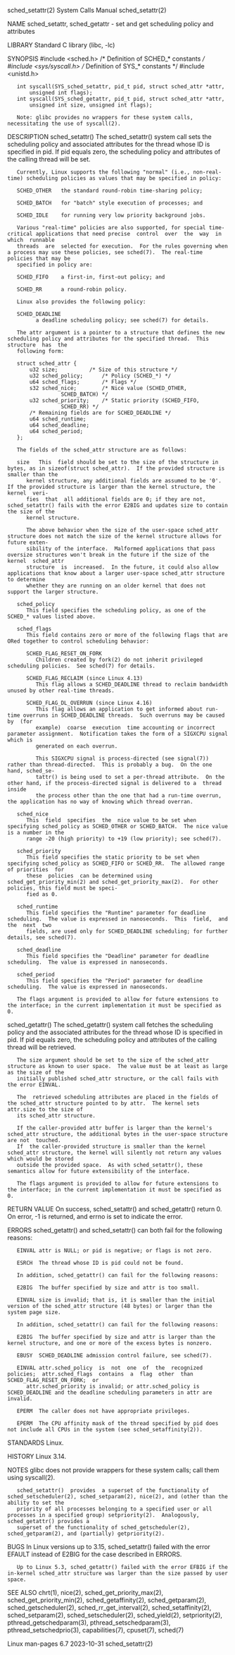 sched_setattr(2)						      System Calls Manual						      sched_setattr(2)

NAME
       sched_setattr, sched_getattr - set and get scheduling policy and attributes

LIBRARY
       Standard C library (libc, -lc)

SYNOPSIS
       #include <sched.h>	     /* Definition of SCHED_* constants */
       #include <sys/syscall.h>	     /* Definition of SYS_* constants */
       #include <unistd.h>

       int syscall(SYS_sched_setattr, pid_t pid, struct sched_attr *attr,
		   unsigned int flags);
       int syscall(SYS_sched_getattr, pid_t pid, struct sched_attr *attr,
		   unsigned int size, unsigned int flags);

       Note: glibc provides no wrappers for these system calls, necessitating the use of syscall(2).

DESCRIPTION
   sched_setattr()
       The  sched_setattr() system call sets the scheduling policy and associated attributes for the thread whose ID is specified in pid.  If pid equals zero,
       the scheduling policy and attributes of the calling thread will be set.

       Currently, Linux supports the following "normal" (i.e., non-real-time) scheduling policies as values that may be specified in policy:

       SCHED_OTHER   the standard round-robin time-sharing policy;

       SCHED_BATCH   for "batch" style execution of processes; and

       SCHED_IDLE    for running very low priority background jobs.

       Various "real-time" policies are also supported, for special time-critical applications that need precise  control  over	 the  way  in  which  runnable
       threads	are  selected for execution.  For the rules governing when a process may use these policies, see sched(7).  The real-time policies that may be
       specified in policy are:

       SCHED_FIFO    a first-in, first-out policy; and

       SCHED_RR	     a round-robin policy.

       Linux also provides the following policy:

       SCHED_DEADLINE
		     a deadline scheduling policy; see sched(7) for details.

       The attr argument is a pointer to a structure that defines the new scheduling policy and attributes for the specified thread.  This structure  has  the
       following form:

	   struct sched_attr {
	       u32 size;	      /* Size of this structure */
	       u32 sched_policy;      /* Policy (SCHED_*) */
	       u64 sched_flags;	      /* Flags */
	       s32 sched_nice;	      /* Nice value (SCHED_OTHER,
					 SCHED_BATCH) */
	       u32 sched_priority;    /* Static priority (SCHED_FIFO,
					 SCHED_RR) */
	       /* Remaining fields are for SCHED_DEADLINE */
	       u64 sched_runtime;
	       u64 sched_deadline;
	       u64 sched_period;
	   };

       The fields of the sched_attr structure are as follows:

       size   This  field should be set to the size of the structure in bytes, as in sizeof(struct sched_attr).	 If the provided structure is smaller than the
	      kernel structure, any additional fields are assumed to be '0'.  If the provided structure is larger than the kernel structure, the kernel	 veri‐
	      fies  that  all additional fields are 0; if they are not, sched_setattr() fails with the error E2BIG and updates size to contain the size of the
	      kernel structure.

	      The above behavior when the size of the user-space sched_attr structure does not match the size of the kernel structure allows for future exten‐
	      sibility of the interface.  Malformed applications that pass oversize structures won't break in the future if the size of the kernel  sched_attr
	      structure	 is  increased.	 In the future, it could also allow applications that know about a larger user-space sched_attr structure to determine
	      whether they are running on an older kernel that does not support the larger structure.

       sched_policy
	      This field specifies the scheduling policy, as one of the SCHED_* values listed above.

       sched_flags
	      This field contains zero or more of the following flags that are ORed together to control scheduling behavior:

	      SCHED_FLAG_RESET_ON_FORK
		     Children created by fork(2) do not inherit privileged scheduling policies.	 See sched(7) for details.

	      SCHED_FLAG_RECLAIM (since Linux 4.13)
		     This flag allows a SCHED_DEADLINE thread to reclaim bandwidth unused by other real-time threads.

	      SCHED_FLAG_DL_OVERRUN (since Linux 4.16)
		     This flag allows an application to get informed about run-time overruns in SCHED_DEADLINE threads.	 Such overruns may be caused  by  (for
		     example)  coarse  execution  time accounting or incorrect parameter assignment.  Notification takes the form of a SIGXCPU signal which is
		     generated on each overrun.

		     This SIGXCPU signal is process-directed (see signal(7)) rather than thread-directed.  This is probably a bug.  On the one hand, sched_se‐
		     tattr() is being used to set a per-thread attribute.  On the other hand, if the process-directed signal is delivered to a	thread	inside
		     the process other than the one that had a run-time overrun, the application has no way of knowing which thread overran.

       sched_nice
	      This  field  specifies  the  nice value to be set when specifying sched_policy as SCHED_OTHER or SCHED_BATCH.  The nice value is a number in the
	      range -20 (high priority) to +19 (low priority); see sched(7).

       sched_priority
	      This field specifies the static priority to be set when specifying sched_policy as SCHED_FIFO or SCHED_RR.  The allowed range of priorities  for
	      these  policies  can be determined using sched_get_priority_min(2) and sched_get_priority_max(2).	 For other policies, this field must be speci‐
	      fied as 0.

       sched_runtime
	      This field specifies the "Runtime" parameter for deadline scheduling.  The value is expressed in nanoseconds.  This  field,  and	the  next  two
	      fields, are used only for SCHED_DEADLINE scheduling; for further details, see sched(7).

       sched_deadline
	      This field specifies the "Deadline" parameter for deadline scheduling.  The value is expressed in nanoseconds.

       sched_period
	      This field specifies the "Period" parameter for deadline scheduling.  The value is expressed in nanoseconds.

       The flags argument is provided to allow for future extensions to the interface; in the current implementation it must be specified as 0.

   sched_getattr()
       The sched_getattr() system call fetches the scheduling policy and the associated attributes for the thread whose ID is specified in pid.	 If pid equals
       zero, the scheduling policy and attributes of the calling thread will be retrieved.

       The size argument should be set to the size of the sched_attr structure as known to user space.	The value must be at least as large as the size of the
       initially published sched_attr structure, or the call fails with the error EINVAL.

       The  retrieved scheduling attributes are placed in the fields of the sched_attr structure pointed to by attr.  The kernel sets attr.size to the size of
       its sched_attr structure.

       If the caller-provided attr buffer is larger than the kernel's sched_attr structure, the additional bytes in the user-space structure are not  touched.
       If  the caller-provided structure is smaller than the kernel sched_attr structure, the kernel will silently not return any values which would be stored
       outside the provided space.  As with sched_setattr(), these semantics allow for future extensibility of the interface.

       The flags argument is provided to allow for future extensions to the interface; in the current implementation it must be specified as 0.

RETURN VALUE
       On success, sched_setattr() and sched_getattr() return 0.  On error, -1 is returned, and errno is set to indicate the error.

ERRORS
       sched_getattr() and sched_setattr() can both fail for the following reasons:

       EINVAL attr is NULL; or pid is negative; or flags is not zero.

       ESRCH  The thread whose ID is pid could not be found.

       In addition, sched_getattr() can fail for the following reasons:

       E2BIG  The buffer specified by size and attr is too small.

       EINVAL size is invalid; that is, it is smaller than the initial version of the sched_attr structure (48 bytes) or larger than the system page size.

       In addition, sched_setattr() can fail for the following reasons:

       E2BIG  The buffer specified by size and attr is larger than the kernel structure, and one or more of the excess bytes is nonzero.

       EBUSY  SCHED_DEADLINE admission control failure, see sched(7).

       EINVAL attr.sched_policy	 is  not  one  of  the	recognized  policies;  attr.sched_flags	 contains  a  flag  other  than	 SCHED_FLAG_RESET_ON_FORK;  or
	      attr.sched_priority is invalid; or attr.sched_policy is SCHED_DEADLINE and the deadline scheduling parameters in attr are invalid.

       EPERM  The caller does not have appropriate privileges.

       EPERM  The CPU affinity mask of the thread specified by pid does not include all CPUs in the system (see sched_setaffinity(2)).

STANDARDS
       Linux.

HISTORY
       Linux 3.14.

NOTES
       glibc does not provide wrappers for these system calls; call them using syscall(2).

       sched_setattr()	provides  a superset of the functionality of sched_setscheduler(2), sched_setparam(2), nice(2), and (other than the ability to set the
       priority of all processes belonging to a specified user or all processes in a specified group) setpriority(2).  Analogously, sched_getattr() provides a
       superset of the functionality of sched_getscheduler(2), sched_getparam(2), and (partially) getpriority(2).

BUGS
       In Linux versions up to 3.15, sched_setattr() failed with the error EFAULT instead of E2BIG for the case described in ERRORS.

       Up to Linux 5.3, sched_getattr() failed with the error EFBIG if the in-kernel sched_attr structure was larger than the size passed by user space.

SEE ALSO
       chrt(1), nice(2), sched_get_priority_max(2), sched_get_priority_min(2), sched_getaffinity(2), sched_getparam(2), sched_getscheduler(2),
       sched_rr_get_interval(2), sched_setaffinity(2), sched_setparam(2), sched_setscheduler(2), sched_yield(2), setpriority(2), pthread_getschedparam(3),
       pthread_setschedparam(3), pthread_setschedprio(3), capabilities(7), cpuset(7), sched(7)

Linux man-pages 6.7							  2023-10-31							      sched_setattr(2)
